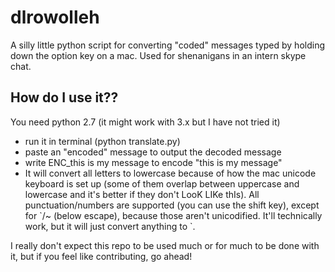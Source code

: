 # dlrowolleh
A silly little python script for converting "coded" messages typed by holding down the option key on a mac. Used for shenanigans in an intern skype chat.

## How do I use it??
You need python 2.7 (it might work with 3.x but I have not tried it)
* run it in terminal (python translate.py)
* paste an "encoded" message to output the decoded message
* write ENC_this is my message to encode "this is my message"
* It will convert all letters to lowercase because of how the mac unicode keyboard is set up (some of them overlap between uppercase and lowercase and it's better if they don't LooK LIKe thIs). All punctuation/numbers are supported (you can use the shift key), except for \`/~ (below escape), because those aren't unicodified. It'll technically work, but it will just convert anything to \`. 

I really don't expect this repo to be used much or for much to be done with it, but if you feel like contributing, go ahead!
